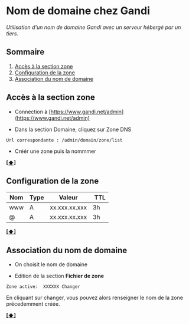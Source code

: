 # Nom de domaine chez Gandi

*Utilisation d'un nom de domaine Gandi avec un serveur hébergé par un tiers.*

## <a name='sommaire'>Sommaire</a>

1. [Accès à la section zone](#start)
1. [Configuration de la zone](#zone)
1. [Association du nom de domaine](#domaine)

## <a name='start'>Accès à la section zone</a>

- Connection à [https://www.gandi.net/admin](https://www.gandi.net/admin)

- Dans la section Domaine, cliquez sur Zone DNS

```
Url correspondante : /admin/domain/zone/list
```

- Créér une zone puis la nommmer

**[[⬆]](#sommaire)**

## <a name='zone'>Configuration de la zone</a>

Nom | Type | Valeur | TTL
--- | ---- | ------ | ---
www | A | xx.xxx.xx.xxx | 3h
@ | A | xx.xxx.xx.xxx | 3h

**[[⬆]](#sommaire)**

## <a name='domaine'>Association du nom de domaine</a>

- On choisit le nom de domaine

- Edition de la section **Fichier de zone**

```
Zone active:  XXXXXX Changer
```

En cliquant sur changer, vous pouvez alors renseigner le nom de la zone précedemment créée.

**[[⬆]](#sommaire)**
